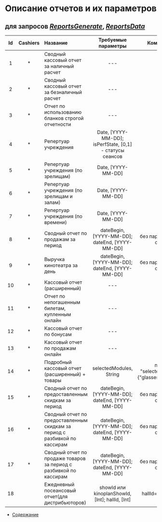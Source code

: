 Описание отчетов и их параметров
================================

для запросов [_ReportsGenerate_](cashiers/reportsGenerate), [_ReportsData_](cashiers/reportsData)
---------------------------------------

| Id 	| Cashiers |       Название       	| Требуемые параметры 	| Комментарий |
|:--------:	|:---: |:---------------------	|:----------:	| :-----: |
|   1  	| * | Сводный кассовый отчет за наличный расчет | ---   	| |
|   2  	| * | Сводный кассовый отчет за безналичный расчет | ---    	| |
|   3  	| * | Отчет по использованию бланков строгой отчетности | ---    	| |
|   4  	| * | Репертуар учреждения | Date, [YYYY-MM-DD]; isPerfState, [0,1] - статусы сеансов    	| |
|   5  	| * | Репертуар учреждения (по зрелищам) | Date, [YYYY-MM-DD]| |
|   6  	| * | Репертуар учреждения (по зрелищам и залам) | Date, [YYYY-MM-DD]| |
|   7  	| * | Репертуар учреждения (по времени) | Date, [YYYY-MM-DD]| |
|   8   | * | Сводный отчет по продажам за период | dateBegin, [YYYY-MM-DD]; dateEnd, [YYYY-MM-DD] |  без параметров - за сегодня |
|   9   | * | Выручка кинотеатра за день | dateBegin, [YYYY-MM-DD]; dateEnd, [YYYY-MM-DD] |  без параметров - за сегодня |
|  10   | * | Кассовый отчет (расширенный) | --- | |
|  11   | * | Отчет по непогашенным билетам, купленным онлайн | --- | |
|  12   | * | Кассовый отчет по бонусам | --- | |
|  13   | * | Кассовый отчет по продажам онлайн | --- | |
|  14   | * | Подробный кассовый отчет (расширенный) + товары | selectedModules, String | пример: "selectedModules": "{\"glasses\":1,\"bods\":1}" |
|  15   | * | Сводный отчет по предоставленным скидкам за период | dateBegin, [YYYY-MM-DD]; dateEnd, [YYYY-MM-DD] | без параметров - за сегодня |
|  16   | * | Сводный отчет по предоставленным скидкам за период с разбивкой по кассирам | dateBegin, [YYYY-MM-DD]; dateEnd, [YYYY-MM-DD] | без параметров - за сегодня |
|  17   | * | Сводный отчет по продаже товаров за период с разбивкой по кассирам | dateBegin, [YYYY-MM-DD]; dateEnd, [YYYY-MM-DD] | без параметров - за сегодня |
|  18   |   | Ежедневный посеансовый отчет(для дистрибьюторов) | showId или kinoplanShowId, [Int]; hallId, [Int] | hallId=0 - все залы |


* [Содержание](index)